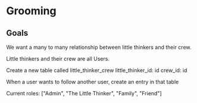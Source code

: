 # Grooming

## Goals

We want a many to many relationship between little thinkers and their crew.

Little thinkers and their crew are all Users.

Create a new table called little_thinker_crew
  little_thinker_id: id
  crew_id: id
  
When a user wants to follow another user, create an entry in that table

Current roles:
["Admin", "The Little Thinker", "Family", "Friend"]